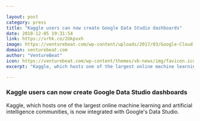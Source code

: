 ```yaml
---

layout: post
category: press
title: "Kaggle users can now create Google Data Studio dashboards"
date: 2018-12-05 19:31:54
link: https://vrhk.co/2Ukpvxh
image: https://venturebeat.com/wp-content/uploads/2017/03/Google-Cloud-Next-2017-Kaggle-Novet.jpg?fit=2048%2C1536&strip=all
domain: venturebeat.com
author: "VentureBeat"
icon: https://venturebeat.com/wp-content/themes/vb-news/img/favicon.ico
excerpt: "Kaggle, which hosts one of the largest online machine learning and artificial intelligence communities, is now integrated with Google's Data Studio."

---
```


### Kaggle users can now create Google Data Studio dashboards

Kaggle, which hosts one of the largest online machine learning and artificial intelligence communities, is now integrated with Google's Data Studio.